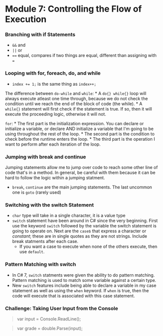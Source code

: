 # Module 7: Controlling the Flow of Execution

### Branching with if Statements
* `&&` and
* `||` or
* `==` equal, compares if two things are equal, different than assigning with `=`

### Looping with for, foreach, do, and while
 * `index += 1;` is the same thing as `index++;`

 The difference between `do-while` and `while`:
    * A `do{} while{}` loop will always execute atleast one time through, because we do not check the condition until we reach the end of the block of code (the while).
     * A `while{}` statement will first check if the statement is true. If so, then it will execute the proceeding logic, otherwise it will not.

`for`:
    * The first part is the initialization expression. You can declare or initialize a variable, or declare AND initialize a variable that I'm going to be using throughout the rest of the loop.
    * The second part is the condition to check before the runtime enters the loop.
    * The third part is the operation I want to perform after each iteration of the loop.

### Jumping with break and continue
Jumping statements allow me to jump over code to reach some other line of code that's in a method. In general, be careful with them because it can be hard to follow the logic within a jumping statment.

* `break`, `continue` are the main jumping statements. The last uncommon one is `goto` (rarely used)

### Switching with the switch Statement
* `char` type will take in a single character, it is a value type
* `switch` statement have been around in C# since the very beginning. First use the keyword `switch` followed by the variable the switch statement is going to operate on. Next are the `case`s that express a character or *constant*; these are in single quotes as they are not strings. Include break statments after each case.
    * If you want a case to execute when none of the others execute, then use `default`.

### Pattern Matching with switch
* In C# 7, `switch` statments were given the ability to do pattern matching. Pattern matching is used to match some variable against a certain type.
* New `switch` features include being able to declare a variable in my case statement as well as using the `when` keyword. If `when` is true, then the code will execute that is associated with this case statement. 

### Challenge: Taking User Input from the Console
> var input = Console.ReadLine();

> var grade = double.Parse(input);
